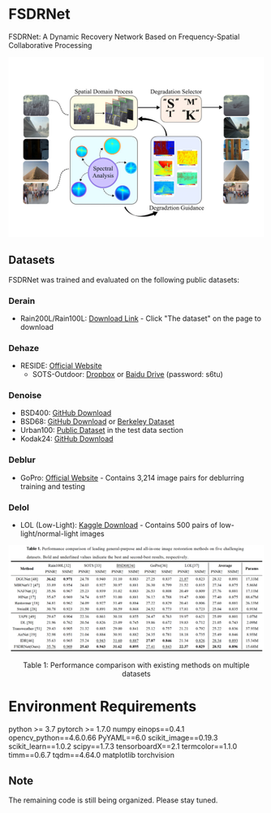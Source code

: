 # FSDRNet
FSDRNet: A Dynamic Recovery Network Based on Frequency-Spatial Collaborative Processing

<div align="center">
    <img src="Fig1.png" alt="FSDRNet Model Architecture" width="800"/>
</div>

## Datasets
FSDRNet was trained and evaluated on the following public datasets:

### Derain
- Rain200L/Rain100L: [Download Link](https://www.icst.pku.edu.cn/struct/Projects/joint_rain_removal.html) - Click "The dataset" on the page to download

### Dehaze
- RESIDE: [Official Website](https://sites.google.com/view/reside-dehaze-datasets/)
  - SOTS-Outdoor: [Dropbox](https://bit.ly/2XZH498) or [Baidu Drive](https://pan.baidu.com/share/init?surl=SSVzR058DX5ar5WL5oBTLg) (password: s6tu)

### Denoise
- BSD400: [GitHub Download](https://github.com/smartboy110/denoising-datasets)
- BSD68: [GitHub Download](https://github.com/smartboy110/denoising-datasets) or [Berkeley Dataset](https://www2.eecs.berkeley.edu/Research/Projects/CS/vision/bsds/)
- Urban100: [Public Dataset](https://github.com/JingyiXu404/MCSCNet) in the test data section
- Kodak24: [GitHub Download](https://github.com/MohamedBakrAli/Kodak-Lossless-True-Color-Image-Suite)

### Deblur
- GoPro: [Official Website](https://seungjunnah.github.io/Datasets/gopro.html) - Contains 3,214 image pairs for deblurring training and testing

### Delol
- LOL (Low-Light): [Kaggle Download](https://www.kaggle.com/datasets/soumikrakshit/lol-dataset) - Contains 500 pairs of low-light/normal-light images

<div align="center">
    <img src="Table1.png" alt="Experimental Results Table" width="800"/>
    <p>Table 1: Performance comparison with existing methods on multiple datasets</p>
</div>

# Environment Requirements
python >= 3.7
pytorch >= 1.7.0
numpy
einops==0.4.1
opencv_python==4.6.0.66
PyYAML==6.0
scikit_image==0.19.3
scikit_learn==1.0.2
scipy==1.7.3
tensorboardX==2.1
termcolor==1.1.0
timm==0.6.7
tqdm==4.64.0
matplotlib
torchvision

## Note
The remaining code is still being organized. Please stay tuned.
